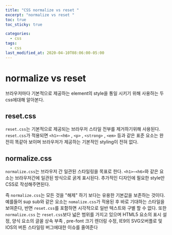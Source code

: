 ```yaml
---
title: "CSS normalize vs reset "
excerpt: "normalize vs reset "
toc: true
toc_sticky: true

categories:
  - css
tags:
  - css
last_modified_at: 2020-04-10T08:06:00-05:00
---
```


# normalize vs reset 

브라우저마다 기본적으로 제공하는 element의 style을 통일 시키기 위해 사용하는 두 css에대해 알아본다.

## reset.css

`reset.css`는 기본적으로 제공되는 브라우저 스타일 전부를 제거하기위해 사용된다. `reset.css`가 적용되면 `<h1>~<h6>` , `<p>` , `<strong>` , `<em>` 등과 같은 표준 요소는 완전히 똑같아 보이며 브라우저가 제공하는 기본적인 styling이 전혀 없다.


## normalize.css 

`normalize.css`는 브라우저 간 일관된 스타일링을 목표로 한다. `<h1>~<h6>`와 같은 요소는 브라우저간에 일관된 방식으로 굵게 표시된다. 추가적인 디자인에 필요한 style만 CSS로 작성해주면된다.

즉 `normalize.css`는 모든 것을 "해제" 하기 보다는 유용한 기본값을 보존하는 것이다. 
예를들어 sup sub와 같은 요소는 `nomalize.css`가 적용된 후 바로 기대하는 스타일을 보여준다, 반면 `reset.css`를 포함하면 시각적으로 일반 텍스트와 구별 할 수 없다. 또한 `normalize.css` 는 `reset.css`보다 넓은 범위를 가지고 있으며 HTML5 요소의 표시 설정, 양식 요소의 글꼴 상속 부족 , pre-font 크기 렌더링 수정, IE9의 SVG오버플로 및 IOS의 버튼 스타일링 버그에대한 이슈를 줄여준다
